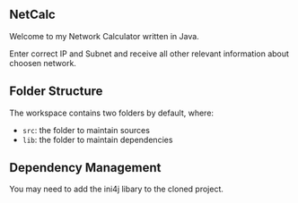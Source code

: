 ## NetCalc

Welcome to my Network Calculator written in Java.

Enter correct IP and Subnet and receive all other relevant information about choosen network.

## Folder Structure

The workspace contains two folders by default, where:

- `src`: the folder to maintain sources
- `lib`: the folder to maintain dependencies

## Dependency Management

You may need to add the ini4j libary to the cloned project.
